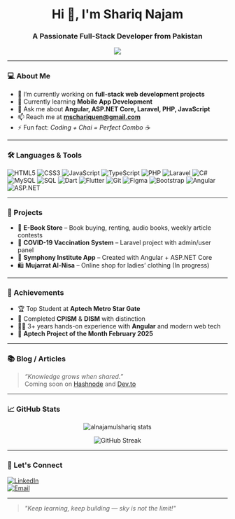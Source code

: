 <h1 align="center">Hi 👋, I'm Shariq Najam</h1>
<h3 align="center">A Passionate Full-Stack Developer from Pakistan</h3>

<p align="center">
  <img src="https://readme-typing-svg.herokuapp.com/?lines=Developer+|+Problem+Solver+|+Learner;Always+Exploring+New+Techs...&center=true&width=440&height=45">
</p>

---

### 💻 About Me

- 🔭 I’m currently working on **full-stack web development projects**
- 🌱 Currently learning **Mobile App Development**
- 💬 Ask me about **Angular, ASP.NET Core, Laravel, PHP, JavaScript**
- 📫 Reach me at **mschariquen@gmail.com**
- ⚡ Fun fact: *Coding + Chai = Perfect Combo ☕*

---

### 🛠️ Languages & Tools

![HTML5](https://img.shields.io/badge/html5-%23E34F26.svg?&style=flat-square&logo=html5&logoColor=white)
![CSS3](https://img.shields.io/badge/css3-%231572B6.svg?&style=flat-square&logo=css3&logoColor=white)
![JavaScript](https://img.shields.io/badge/javascript-%23323330.svg?&style=flat-square&logo=javascript&logoColor=%23F7DF1E)
![TypeScript](https://img.shields.io/badge/typescript-%23007ACC.svg?&style=flat-square&logo=typescript&logoColor=white)
![PHP](https://img.shields.io/badge/php-%23777BB4.svg?&style=flat-square&logo=php&logoColor=white)
![Laravel](https://img.shields.io/badge/laravel-%23FF2D20.svg?&style=flat-square&logo=laravel&logoColor=white)
![C#](https://img.shields.io/badge/c%23-%23239120.svg?&style=flat-square&logo=c-sharp&logoColor=white)
![MySQL](https://img.shields.io/badge/mysql-%2300f.svg?&style=flat-square&logo=mysql&logoColor=white)
![SQL](https://img.shields.io/badge/SQL-%23007ACC.svg?&style=flat-square&logo=postgresql&logoColor=white)
![Dart](https://img.shields.io/badge/Dart-%230175C2.svg?&style=flat-square&logo=dart&logoColor=white)
![Flutter](https://img.shields.io/badge/Flutter-%2302569B.svg?&style=flat-square&logo=flutter&logoColor=white)
![Git](https://img.shields.io/badge/git-%23F05033.svg?&style=flat-square&logo=git&logoColor=white)
![Figma](https://img.shields.io/badge/figma-%23F24E1E.svg?&style=flat-square&logo=figma&logoColor=white)
![Bootstrap](https://img.shields.io/badge/bootstrap-%23563D7C.svg?&style=flat-square&logo=bootstrap&logoColor=white)
![Angular](https://img.shields.io/badge/angular-%23DD0031.svg?&style=flat-square&logo=angular&logoColor=white)
![ASP.NET](https://img.shields.io/badge/ASP.NET-blue?style=flat-square&logo=.net&logoColor=white)

---

### 📁 Projects

- 🎯 **E-Book Store** – Book buying, renting, audio books, weekly article contests  
- 💉 **COVID-19 Vaccination System** – Laravel project with admin/user panel  
- 🏫 **Symphony Institute App** – Created with Angular + ASP.NET Core  
- 🛍️ **Mujarrat Al-Nisa** – Online shop for ladies’ clothing (In progress)

---

### 🏅 Achievements

- 🏆 Top Student at **Aptech Metro Star Gate**
- 🧠 Completed **CPISM** & **DISM** with distinction
- 👨‍💻 3+ years hands-on experience with **Angular** and modern web tech
- 🏅 **Aptech Project of the Month February 2025**

---

### 📚 Blog / Articles

> *“Knowledge grows when shared.”*  
Coming soon on [Hashnode](https://hashnode.com/) and [Dev.to](https://dev.to/)

---

### 📈 GitHub Stats

<p align="center">
  <img src="https://github-readme-stats.vercel.app/api?username=alnajamulshariq&show_icons=true&theme=tokyonight" alt="alnajamulshariq stats"/>
</p>

<p align="center">
  <img src="https://streak-stats.demolab.com?user=alnajamulshariq&theme=tokyonight" alt="GitHub Streak"/>
</p>

---

### 🤝 Let's Connect

[![LinkedIn](https://img.shields.io/badge/LinkedIn-blue?style=flat-square&logo=linkedin&logoColor=white)](https://linkedin.com/in/alnajamulshariq)  
[![Email](https://img.shields.io/badge/Gmail-D14836?style=flat-square&logo=gmail&logoColor=white)](mailto:mschariquen@gmail.com)

---

> *"Keep learning, keep building — sky is not the limit!"*
